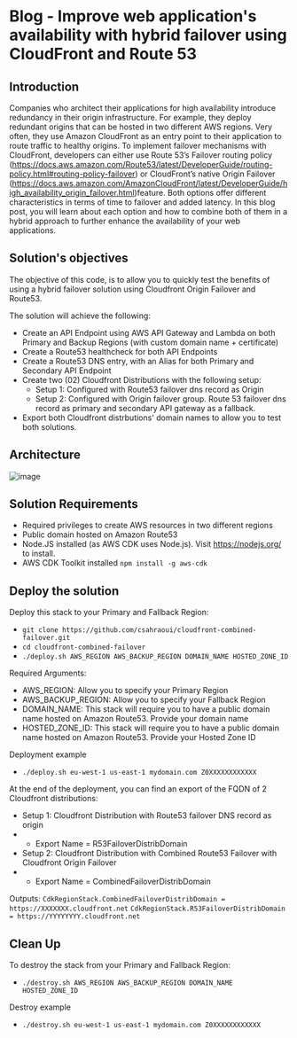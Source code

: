 # Blog - Improve web application's availability with hybrid failover using CloudFront and Route 53

## Introduction

Companies who architect their applications for high availability introduce redundancy in their origin infrastructure. For example, they deploy redundant origins that can be hosted in two different AWS regions. Very often, they use Amazon CloudFront as an entry point to their application to route traffic to healthy origins. To implement failover mechanisms with CloudFront, developers can either use Route 53’s Failover routing policy (https://docs.aws.amazon.com/Route53/latest/DeveloperGuide/routing-policy.html#routing-policy-failover) or CloudFront’s native Origin Failover (https://docs.aws.amazon.com/AmazonCloudFront/latest/DeveloperGuide/high_availability_origin_failover.html)feature. Both options offer different characteristics in terms of time to failover and added latency. In this blog post, you will learn about each option and how to combine both of them in a hybrid approach to further enhance the availability of your web applications.

## Solution's objectives

The objective of this code, is to allow you to quickly test the benefits of using a hybrid failover solution using Cloudfront Origin Failover and Route53.

The solution will achieve the following:
* Create an API Endpoint using AWS API Gateway and Lambda on both Primary and Backup Regions (with custom domain name + certificate)
* Create a Route53 healthcheck for both API Endpoints
* Create a Route53 DNS entry, with an Alias for both Primary and Secondary API Endpoint
* Create two (02) Cloudfront Distributions with the following setup:
  * Setup 1: Configured with Route53 failover dns record as Origin
  * Setup 2: Configured with Origin failover group. Route 53 failover dns record as primary and secondary API gateway as a fallback.
* Export both Cloudfront distrbutions' domain names to allow you to test both solutions.


## Architecture

![image](https://user-images.githubusercontent.com/46141598/179996740-af1d97c7-52af-48cd-9bea-bcd155d5a3c2.png)

## Solution Requirements
* Required privileges to create AWS resources in two different regions
* Public domain hosted on Amazon Route53
* Node.JS installed (as AWS CDK uses Node.js). Visit https://nodejs.org/ to install.
* AWS CDK Toolkit installed `npm install -g aws-cdk`

## Deploy the solution

Deploy this stack to your Primary and Fallback Region:
* `git clone https://github.com/csahraoui/cloudfront-combined-failover.git`
* `cd cloudfront-combined-failover`
* `./deploy.sh AWS_REGION AWS_BACKUP_REGION DOMAIN_NAME HOSTED_ZONE_ID`

Required Arguments:
* AWS_REGION: Allow you to specify your Primary Region
* AWS_BACKUP_REGION: Allow you to specify your Fallback Region
* DOMAIN_NAME: This stack will require you to have a public domain name hosted on Amazon Route53. Provide your domain name
* HOSTED_ZONE_ID: This stack will require you to have a public domain name hosted on Amazon Route53. Provide your Hosted Zone ID

Deployment example
* `./deploy.sh eu-west-1 us-east-1 mydomain.com Z0XXXXXXXXXXXX`

At the end of the deployment, you can find an export of the FQDN of 2 Cloudfront distributions:
* Setup 1: Cloudfront Distribution with Route53 failover DNS record as origin
* * Export Name = R53FailoverDistribDomain
* Setup 2: Cloudfront Distribution with Combined Route53 Failover with Cloudfront Origin Failover 
* * Export Name = CombinedFailoverDistribDomain

Outputs:
 `CdkRegionStack.CombinedFailoverDistribDomain = https://XXXXXXX.cloudfront.net`
 `CdkRegionStack.R53FailoverDistribDomain = https://YYYYYYYY.cloudfront.net`

## Clean Up
To destroy the stack from your Primary and Fallback Region:
* `./destroy.sh AWS_REGION AWS_BACKUP_REGION DOMAIN_NAME HOSTED_ZONE_ID`

Destroy example
* `./destroy.sh eu-west-1 us-east-1 mydomain.com Z0XXXXXXXXXXXX`
